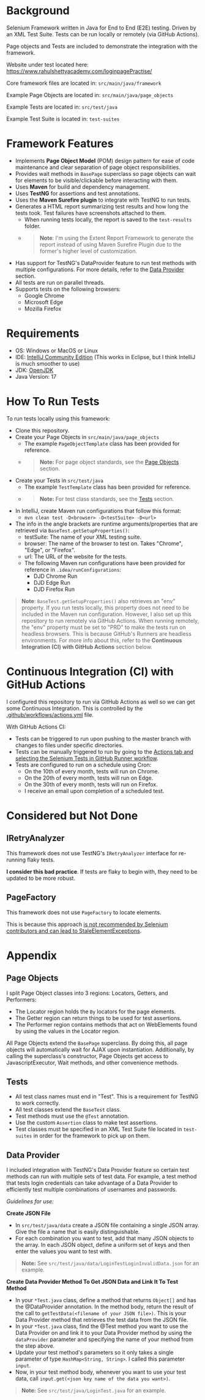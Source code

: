 # Background
Selenium Framework written in Java for End to End (E2E) testing. Driven by an XML Test Suite. Tests can be run locally or remotely (via GitHub Actions).

Page objects and Tests are included to demonstrate the integration with the framework. 

Website under test located here: https://www.rahulshettyacademy.com/loginpagePractise/

Core framework files are located in: `src/main/java/framework`

Example Page Objects are located in: `src/main/java/page_objects`

Example Tests are located in: `src/test/java`

Example Test Suite is located in: `test-suites`


# Framework Features
* Implements **Page Object Model** (POM) design pattern for ease of code maintenance and clear separation of page object responsibilities.
* Provides wait methods in `BasePage` superclass so page objects can wait for elements to be visible/clickable before interacting with them.
* Uses **Maven** for build and dependency management.
* Uses **TestNG** for assertions and test annotations.
* Uses the **Maven Surefire plugin** to integrate with TestNG to run tests.
* Generates a HTML report summarizing test results and how long the tests took. Test failures have screenshots attached to them.
  * When running tests locally, the report is saved to the `test-results` folder. 
  * > **Note**: I'm using the Extent Report Framework to generate the report instead of using Maven Surefire Plugin due to the former's higher level of customization.
* Has support for TestNG's DataProvider feature to run test methods with multiple configurations. For more details, refer to the [Data Provider](#data-provider) section.
* All tests are run on parallel threads.
* Supports tests on the following browsers:
  * Google Chrome
  * Microsoft Edge
  * Mozilla Firefox


# Requirements
* OS: Windows or MacOS or Linux
* IDE: [IntelliJ Community Edition](https://www.jetbrains.com/idea/download/) (This works in Eclipse, but I think IntelliJ is much smoother to use)
* JDK: [OpenJDK](https://openjdk.org/)
* Java Version: 17


# How To Run Tests
To run tests locally using this framework:
* Clone this repository.
* Create your Page Objects in `src/main/java/page_objects`
  * The example `PageObjectTemplate` class has been provided for reference.
  * > **Note:** For page object standards, see the [Page Objects](#page-objects) section.
* Create your Tests in `src/test/java`
  * The example `TestTemplate` class has been provided for reference.
  * > **Note:** For test class standards, see the [Tests](#tests) section.
* In IntelliJ, create Maven run configurations that follow this format: 
  * `mvn clean test -D<browser> -D<testSuite> -D<url>`
* The info in the angle brackets are runtime arguments/properties that are retrieved via `BaseTest.getSetupProperties()`:
  * testSuite: The name of your XML testing suite.
  * browser: The name of the browser to test on. Takes "Chrome", "Edge", or "Firefox".
  * url: The URL of the website for the tests.
  * The following Maven run configurations have been provided for reference in `.idea/runConfigurations`:
    * DJD Chrome Run
    * DJD Edge Run
    * DJD Firefox Run
> **Note**: `BaseTest.getSetupProperties()` also retrieves an "env" property. If you run tests locally, this property does not need to be included in the Maven run configuration.
> However, I also set up this repository to run remotely via GitHub Actions. When running remotely, the "env" property must be set to "PRD" to make the tests run on headless browsers.
> This is because GitHub's Runners are headless environments. For more info about this, refer to the **Continuous Integration (CI) with GitHub Actions** section below.


# Continuous Integration (CI) with GitHub Actions
I configured this repository to run via GitHub Actions as well so we can get some Continuous Integration. This is controlled by the [.github/workflows/actions.yml](https://github.com/DangD96/SeleniumE2E/blob/master/.github/workflows/actions.yml) file.

With GitHub Actions CI:
* Tests can be triggered to run upon pushing to the master branch with changes to files under specific directories.
* Tests can be manually triggered to run by going to the [Actions tab and selecting the Selenium Tests in GitHub Runner workflow](https://github.com/DangD96/SeleniumE2E/actions/workflows/actions.yml).
* Tests are configured to run on a schedule using Cron:
  * On the 10th of every month, tests will run on Chrome.
  * On the 20th of every month, tests will run on Edge.
  * On the 30th of every month, tests will run on Firefox.
  * I receive an email upon completion of a scheduled test.


# Considered but Not Done

## IRetryAnalyzer
This framework does not use TestNG's `IRetryAnalyzer` interface for re-running flaky tests. 

**I consider this bad practice**. If tests are flaky to begin with, they need to be updated to be more robust.

## PageFactory
This framework does not use `PageFactory` to locate elements.

This is because this approach [is not recommended by Selenium contributors and can lead to StaleElementExceptions](https://ultimateqa.com/pagefactory-vs-page-object/).


# Appendix

## Page Objects
I split Page Object classes into 3 regions: Locators, Getters, and Performers:
* The Locator region holds the `By` locators for the page elements.
* The Getter region can return things to be used for test assertions.
* The Performer region contains methods that act on WebElements found by using the values in the Locator region.

All Page Objects extend the `BasePage` superclass. By doing this, all page objects will automatically wait for AJAX upon instantiation. Additionally, by calling the superclass's constructor, Page Objects get access to JavascriptExecutor, Wait methods, and other convenience methods. 


## Tests
* All test class names must end in "Test". This is a requirement for TestNG to work correctly.
* All test classes extend the `BaseTest` class.
* Test methods must use the `@Test` annotation.
* Use the custom `Assertion` class to make test assertions.
* Test classes must be specified in an XML Test Suite file located in `test-suites` in order for the framework to pick up on them.


## Data Provider
I included integration with TestNG's Data Provider feature so certain test methods can run with multiple sets of test data. For example, a test method that tests login credentials can take advantage of a Data Provider to efficiently test multiple combinations of usernames and passwords.

_Guidelines for use:_

**Create JSON File**
* In `src/test/java/data` create a JSON file containing a single JSON array. Give the file a name that is easily distinguishable.
* For each combination you want to test, add that many JSON objects to the array. In each JSON object, define a uniform set of keys and then enter the values you want to test with.
>**Note:** See `src/test/java/data/LoginTestLoginInvalidData.json` for an example.

**Create Data Provider Method To Get JSON Data and Link It To Test Method**
* In your `*Test.java` class, define a method that returns `Object[]` and has the @DataProvider annotation. In the method body, return the result of the call to `getTestData(<filename of your JSON file>)`. This is your Data Provider method that retrieves the test data from the JSON file.
* In your `*Test.java` class, find the @Test method you want to use the Data Provider on and link it to your Data Provider method by using the `dataProvider` parameter and specifying the name of your method from the step above.
* Update your test method's parameters so it only takes a single parameter of type `HashMap<String, String>`. I called this parameter `input`.
* Now, in your test method body, whenever you want to use your test data, call `input.get(<json key name of the data you want>)`.
> **Note:** See `src/test/java/LoginTest.java` for an example.
